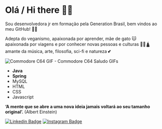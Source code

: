 # Olá / Hi there 🤖🖖

Sou desenvolvedora jr em formação pela Generation Brasil, bem vindos ao meu GitHub! 📁🔰 

Adepta do veganismo, apaixonada por aprender, mãe de gato 🐱 apaixonada por viagens e por conhecer novas pessoas e culturas 🗼🗽🛕 amante da música, arte, filosofia, sci-fi e natureza 💕

![Commodore C64 GIF - Commodore C64 Saludo GIFs](https://media.tenor.com/images/ff99170c79831e58dd7c9bf6b8e955e7/tenor.gif)

 - **Java**
 - **Spring**
 - MySQL
 - HTML
 - CSS
 - Javascript

**‘A mente que se abre a uma nova ideia jamais voltará ao seu tamanho original’.** (Albert Einstein)

 [![Linkedin Badge](https://img.shields.io/badge/-LinkedIn-navy?style=flat-square&logo=Linkedin&logoColor=white&link=https://www.linkedin.com/in/isadora-rodrigues-stangarlin-48402b141/)](https://www.linkedin.com/in/miria-santos/) [![Instagram Badge](https://img.shields.io/badge/-Instagram-orange?style=flat-square&logo=Instagram&logoColor=white&link=https://www.instagram.com/papodedev/)](https://www.instagram.com/miquiavelica/)
